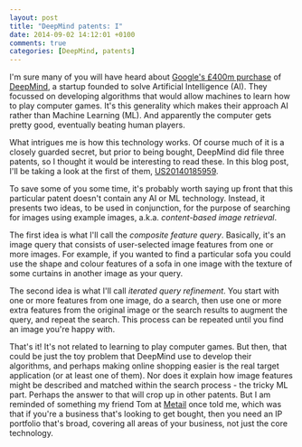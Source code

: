 ```yaml
---
layout: post
title: "DeepMind patents: I"
date: 2014-09-02 14:12:01 +0100
comments: true
categories: [DeepMind, patents]
---
```

I'm sure many of you will have heard about [Google's £400m purchase](http://www.bbc.co.uk/news/technology-25908379) of [DeepMind](http://deepmind.com), a startup founded to solve Artificial Intelligence (AI). They focussed on developing algorithms that would allow machines to learn how to play computer games. It's this generality which makes their approach AI rather than Machine Learning (ML). And apparently the computer gets pretty good, eventually beating human players.

What intrigues me is how this technology works. Of course much of it is a closely guarded secret, but prior to being bought, DeepMind did file three patents, so I thought it would be interesting to read these. In this blog post, I'll be taking a look at the first of them, [US20140185959](http://www.google.com/patents/US20140185959).

<!-- more -->

To save some of you some time, it's probably worth saying up front that this particular patent doesn't contain any AI or ML technology. Instead, it presents two ideas, to be used in conjunction, for the purpose of searching for images using example images, a.k.a. *content-based image retrieval*.

The first idea is what I'll call the *composite feature query*. Basically, it's an image query that consists of user-selected image features from one or more images. For example, if you wanted to find a particular sofa you could use the shape and colour features of a sofa in one image with the texture of some curtains in another image as your query.

The second idea is what I'll call *iterated query refinement*. You start with one or more features from one image, do a search, then use one or more extra features from the original image or the search results to augment the query, and repeat the search. This process can be repeated until you find an image you're happy with.

That's it! It's not related to learning to play computer games. But then, that could be just the toy problem that DeepMind use to develop their algorithms, and perhaps making online shopping easier is the real target application (or at least one of them). Nor does it explain how image features might be described and matched within the search process - the tricky ML part. Perhaps the answer to that will crop up in other patents. But I am reminded of something my friend Tom at [Metail](http://metail.com/) once told me, which was that if you're a business that's looking to get bought, then you need an IP portfolio that's broad, covering all areas of your business, not just the core technology.


